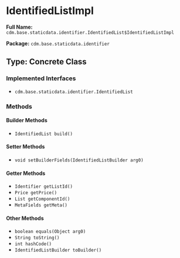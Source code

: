 # IdentifiedListImpl

**Full Name:** `cdm.base.staticdata.identifier.IdentifiedList$IdentifiedListImpl`

**Package:** `cdm.base.staticdata.identifier`

## Type: Concrete Class

### Implemented Interfaces

- `cdm.base.staticdata.identifier.IdentifiedList`

### Methods

#### Builder Methods

- `IdentifiedList build()`

#### Setter Methods

- `void setBuilderFields(IdentifiedListBuilder arg0)`

#### Getter Methods

- `Identifier getListId()`
- `Price getPrice()`
- `List getComponentId()`
- `MetaFields getMeta()`

#### Other Methods

- `boolean equals(Object arg0)`
- `String toString()`
- `int hashCode()`
- `IdentifiedListBuilder toBuilder()`


